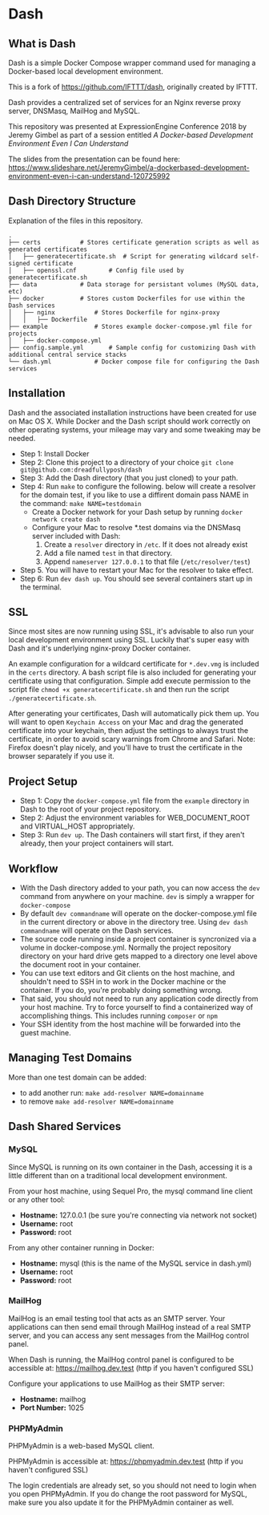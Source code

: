 # Dash

## What is Dash

Dash is a simple Docker Compose wrapper command used for managing a Docker-based local development environment. 

This is a fork of https://github.com/IFTTT/dash, originally created by IFTTT.

Dash provides a centralized set of services for an Nginx reverse proxy server, DNSMasq, MailHog and MySQL.

This repository was presented at ExpressionEngine Conference 2018 by Jeremy Gimbel as part of a session entitled *A Docker-based Development Environment Even I Can Understand*

The slides from the presentation can be found here: https://www.slideshare.net/JeremyGimbel/a-dockerbased-development-environment-even-i-can-understand-120725992

## Dash Directory Structure
Explanation of the files in this repository.

    .
    ├── certs			# Stores certificate generation scripts as well as generated certificates
    │   ├── generatecertificate.sh 	# Script for generating wildcard self-signed certificate
    │   ├── openssl.cnf 		# Config file used by generatecertificate.sh
    ├── data 			# Data storage for persistant volumes (MySQL data, etc)
	├── docker 			# Stores custom Dockerfiles for use within the Dash services
    │   ├── nginx 			# Stores Dockerfile for nginx-proxy
    │   │   ├── Dockerfile
	├── example 			# Stores example docker-compose.yml file for projects
    │   ├── docker-compose.yml
	├── config.sample.yml 		# Sample config for customizing Dash with additional central service stacks
	└── dash.yml			# Docker compose file for configuring the Dash services

## Installation

Dash and the associated installation instructions have been created for use on Mac OS X. While Docker and the Dash script should work correctly on other operating systems, your mileage may vary and some tweaking may be needed.

- Step 1: Install Docker
- Step 2: Clone this project to a directory of your choice `git clone git@github.com:dreadfullyposh/dash`
- Step 3: Add the Dash directory (that you just cloned) to your path.
- Step 4: Run `make` to configure the following. below will create a resolver for the domain test, if you like to use a diffirent domain pass NAME in the command: `make NAME=testdomain`
    - Create a Docker network for your Dash setup by running `docker network create dash`
    - Configure your Mac to resolve *.test domains via the DNSMasq server included with Dash:
        1. Create a `resolver` directory in `/etc`. If it does not already exist
        2. Add a file named `test` in that directory.
        3. Append `nameserver 127.0.0.1` to that file (`/etc/resolver/test`)
- Step 5. You will have to restart your Mac for the resolver to take effect.
- Step 6: Run `dev dash up`. You should see several containers start up in the terminal.

## SSL

Since most sites are now running using SSL, it's advisable to also run your local development environment using SSL. Luckily that's super easy with Dash and it's underlying nginx-proxy Docker container.

An example configuration for a wildcard certificate for `*.dev.vmg` is included in the `certs` directory. A bash script file is also included for generating your certificate using that configuration. Simple add execute permission to the script file `chmod +x generatecertificate.sh` and then run the script `./generatecertificate.sh`.

After generating your certificates, Dash will automatically pick them up. You will want to open `Keychain Access` on your Mac and drag the generated certificate into your keychain, then adjust the settings to always trust the certificate, in order to avoid scary warnings from Chrome and Safari. Note: Firefox doesn't play nicely, and you'll have to trust the certificate in the browser separately if you use it.

## Project Setup

- Step 1: Copy the `docker-compose.yml` file from the `example` directory in Dash to the root of your project repository.
- Step 2: Adjust the environment variables for WEB_DOCUMENT_ROOT and VIRTUAL_HOST appropriately.
- Step 3: Run `dev up`. The Dash containers will start first, if they aren't already, then your project containers will start.

## Workflow

- With the Dash directory added to your path, you can now access the `dev` command from anywhere on your machine. `dev` is simply a wrapper for `docker-compose` 
- By default `dev commandname` will operate on the docker-compose.yml file in the current directory or above in the directory tree. Using `dev dash commandname` will operate on the Dash services.
- The source code running inside a project container is syncronized via a volume in docker-compose.yml. Normally the project repository directory on your hard drive gets mapped to a directory one level above the document root in your container. 
- You can use text editors and Git clients on the host machine, and shouldn't need to SSH in to work in the Docker machine or the container. If you do, you're probably doing something wrong.
- That said, you should not need to run any application code directly from your host machine. Try to force yourself to find a containerized way of accomplishing things. This includes running `composer` or `npm`
- Your SSH identity from the host machine will be forwarded into the guest machine.

## Managing Test Domains
More than one test domain can be added:
- to add another run: `make add-resolver NAME=domainname`
- to remove `make add-resolver NAME=domainname`

## Dash Shared Services

### MySQL

Since MySQL is running on its own container in the Dash, accessing it is a little different than on a traditional local development environment.

From your host machine, using Sequel Pro, the mysql command line client or any other tool:

- **Hostname:** 127.0.0.1 (be sure you're connecting via network not socket)
- **Username:** root
- **Password:** root

From any other container running in Docker:

- **Hostname:** mysql (this is the name of the MySQL service in dash.yml)
- **Username:** root
- **Password:** root

### MailHog

MailHog is an email testing tool that acts as an SMTP server. Your applications can then send email through MailHog instead of a real SMTP server, and you can access any sent messages from the MailHog control panel.

When Dash is running, the MailHog control panel is configured to be accessible at: https://mailhog.dev.test (http if you haven't configured SSL)

Configure your applications to use MailHog as their SMTP server:

- **Hostname:** mailhog
- **Port Number:** 1025

### PHPMyAdmin

PHPMyAdmin is a web-based MySQL client.

PHPMyAdmin is accessible at: https://phpmyadmin.dev.test (http if you haven't configured SSL)

The login credentials are already set, so you should not need to login when you open PHPMyAdmin. If you do change the root password for MySQL, make sure you also update it for the PHPMyAdmin container as well.
